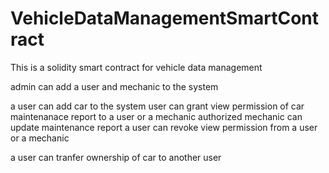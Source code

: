 # VehicleDataManagementSmartContract
This is a solidity smart contract for vehicle data management

admin can add a user and mechanic to the system

a user can add car to the system
user can grant view permission of car maintenanace report to a user or a mechanic
authorized mechanic can update maintenance report
a user can revoke view permission from a user or a mechanic

a user can tranfer ownership of car to another user
